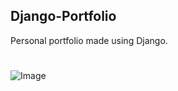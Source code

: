 ## Django-Portfolio
Personal portfolio made using Django.
#
![Image](https://i.imgur.com/qYv1Ak6.png)

